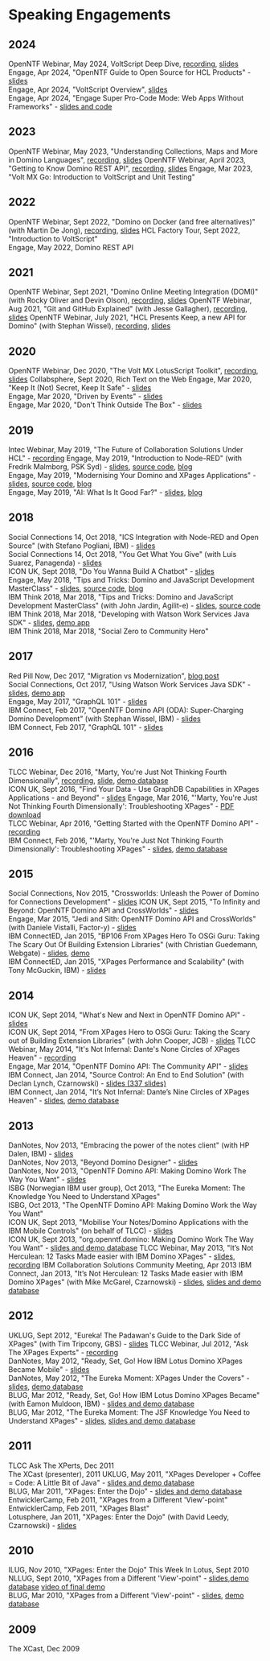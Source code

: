 # Speaking Engagements

## 2024

OpenNTF Webinar, May 2024, VoltScript Deep Dive, [recording](https://youtu.be/cGP47z-0raU), [slides](https://www.openntf.org/Public/presentations.nsf/0/726D8EDB8220A51C86258B20007C561D/$FILE/OpenNTF_Webinar_2024-05_VoltScript_Overview.pdf)
Engage, Apr 2024, "OpenNTF Guide to Open Source for HCL Products" - [slides](https://engage.ug/Engage2.nsf/Click?Open&e=20240423&s=De14&f=2024c_Slides/$File/OpenNTF_Open_Source_Engage_2024.pdf)  
Engage, Apr 2024, "VoltScript Overview", [slides](https://engage.ug/Engage2.nsf/Click?Open&e=20240423&s=De13&f=2024c_Slides/$File/VoltScript%20Overview%20-%20Engage%202024.pdf)  
Engage, Apr 2024, "Engage Super Pro-Code Mode: Web Apps Without Frameworks" - [slides and code](http://stwissel.github.io/super-procode-mode)  

## 2023

OpenNTF Webinar, May 2023, "Understanding Collections, Maps and More in Domino Languages", [recording](https://youtu.be/Z-G_8eCpgtU), [slides](https://www.openntf.org/Public/presentations.nsf/0/F9D388C7D42B7139862589B9003A2B7B/$FILE/OpenNTF_Collections_2023.pdf)
OpenNTF Webinar, April 2023, "Getting to Know Domino REST API", [recording](https://youtu.be/Gwd9rnAsJFk), [slides](https://www.openntf.org/Public/presentations.nsf/0/EAA0FAD3BE51D2D58625899800394C7A/$FILE/OpenNTF-2023-Apr.pdf)
Engage, Mar 2023, "Volt MX Go: Introduction to VoltScript and Unit Testing"

## 2022

OpenNTF Webinar, Sept 2022, "Domino on Docker (and free alternatives)" (with Martin De Jong), [recording](https://youtu.be/wx5jv0rwn00), [slides](https://www.openntf.org/Public/presentations.nsf/0/43A7DF54553C70CB862588BE00645E92/$FILE/OpenNTF-2022-Sep.pdf)
HCL Factory Tour, Sept 2022, "Introduction to VoltScript"  
Engage, May 2022, Domino REST API

## 2021

OpenNTF Webinar, Sept 2021, "Domino Online Meeting Integration (DOMI)" (with Rocky Oliver and Devin Olson), [recording](https://youtu.be/Ew-ucso1vKY), [slides](https://www.slideshare.net/HowardGreenberg/september2021-openntf-webinar-domino-online-meeting-integration-domi)
OpenNTF Webinar, Aug 2021, "Git and GitHub Explained" (with Jesse Gallagher), [recording](https://youtu.be/u_Hh7Ihc8qk), [slides](https://www.slideshare.net/HowardGreenberg/august-openntf-webinar-git-and-github-explained)
OpenNTF Webinar, July 2021, "HCL Presents Keep, a new API for Domino" (with Stephan Wissel), [recording](https://youtu.be/6CydwW7V5MA), [slides](https://www.slideshare.net/HowardGreenberg/july-openntf-webinar-hcl-presents-keep-a-new-api-for-domino)

## 2020

OpenNTF Webinar, Dec 2020, "The Volt MX LotusScript Toolkit", [recording](https://youtu.be/KsNvjjsDvec), [slides](https://www2.slideshare.net/HowardGreenberg/december-openntf-webinar-the-volt-mx-lotusscript-toolkit)
Collabsphere, Sept 2020, Rich Text on the Web
Engage, Mar 2020, "Keep It (Not) Secret, Keep It Safe" - [slides](https://stwissel.github.io/presentations/engage2020/index.html)  
Engage, Mar 2020, "Driven by Events" - [slides](./presentations/Driven_by_Events_Em08.pdf)  
Engage, Mar 2020, "Don't Think Outside The Box" - [slides](./presentations/Dont_Think_Outside_Box.pdf)

## 2019

Intec Webinar, May 2019, "The Future of Collaboration Solutions Under HCL" - [recording](https://zoom.us/recording/play/6AfPtmtdvqOzqiSfMoEJxqfuc36rsqCfIaHk75PFVYaILCCoOUOrqQrIcbANyyU2?startTime=1558533396000)
Engage, May 2019, "Introduction to Node-RED" (with Fredrik Malmborg, PSK Syd) - [slides](https://www.slideshare.net/paulswithers1/engage-2019-introduction-to-nodered), [source code](https://github.com/paulswithers/ics-docker-node-red), [blog](https://www.intec.co.uk/engage-2019-my-sessions/)  
Engage, May 2019, "Modernising Your Domino and XPages Applications" -  [slides](https://www.slideshare.net/paulswithers1/engage-2019-modernising-your-domino-and-xpages-applications), [source code](https://github.com/paulswithers/EngageModernisation), [blog](https://www.intec.co.uk/engage-2019-my-sessions/)  
Engage, May 2019, "AI: What Is It Good Far?" - [slides](https://www.slideshare.net/paulswithers1/engage-2019-ai-what-is-it-good-for), [blog](https://www.intec.co.uk/engage-2019-my-sessions/)

## 2018

Social Connections 14, Oct 2018, "ICS Integration with Node-RED and Open Source" (with Stefano Pogliani, IBM) - [slides](https://www.slideshare.net/paulswithers1/social-connections-14-ics-integration-with-nodered-and-open-source)  
Social Connections 14, Oct 2018, "You Get What You Give" (with Luis Suarez, Panagenda) - [slides](http://www.slideshare.net/panagenda/social-connections-14-you-get-what-you-give)  
ICON UK, Sept 2018, "Do You Wanna Build A Chatbot" - [slides](https://www.slideshare.net/paulswithers1/iconuk-2018-do-you-wanna-build-a-chatbot)  
Engage, May 2018, "Tips and Tricks: Domino and JavaScript Development MasterClass" - [slides](https://www.engage.ug/engage.nsf/pages/Event2018_Sessions_Speakers?Open&Sp=Paul%20Withers%20%28Intec%20Systems%29), [source code](https://github.com/johnjardin/domino-js-masterclass), [blog](https://www.intec.co.uk/engage-2018-session/)  
IBM Think 2018, Mar 2018, "Tips and Tricks: Domino and JavaScript Development MasterClass" (with John Jardin, Agilit-e) - [slides](https://www.slideshare.net/paulswithers1/ibm-think-session-8598-domino-and-javascript-development-masterclass), [source code](https://github.com/johnjardin/domino-js-masterclass)  
IBM Think 2018, Mar 2018, "Developing with Watson Work Services Java SDK" - [slides](https://www.slideshare.net/paulswithers1/ibm-think-session-3249-watson-work-services-java-sdk), [demo app](https://github.com/paulswithers/wws-java-sample)  
IBM Think 2018, Mar 2018, "Social Zero to Community Hero"

## 2017

Red Pill Now, Dec 2017, "Migration vs Modernization", [blog post](https://www.redpillnow.com/01-migration-v-modernization/)  
Social Connections, Oct 2017, "Using Watson Work Services Java SDK" - [slides](https://www.slideshare.net/soccnx/using-watson-work-services-java-sdk), [demo app](https://github.com/paulswithers/wws-java-sample)  
Engage, May 2017, "GraphQL 101" - [slides](https://www.slideshare.net/paulswithers1/graphql-101-75886294)  
IBM Connect, Feb 2017, "OpenNTF Domino API (ODA): Super-Charging Domino Development" (with Stephan Wissel, IBM) - [slides](https://www.slideshare.net/paulswithers1/openntf-domino-api-oda-supercharging-domino-development)  
IBM Connect, Feb 2017, "GraphQL 101" - [slides](https://www.slideshare.net/paulswithers1/graphql-101)

## 2016

TLCC Webinar, Dec 2016, "Marty, You're Just Not Thinking Fourth Dimensionally", [recording](https://www.youtube.com/watch?v=t7j_MR5uzCA&feature=youtu.be), [slide](http://www.slideshare.net/Teamstudio/marty-youre-just-not-thinking-fourth-dimensionally), [demo database](http://www.intec.co.uk/wp-content/uploads/2016/02/BTTF.zip)  
ICON UK, Sept 2016, "Find Your Data - Use GraphDB Capabilities in XPages Applications - and Beyond" - [slides](http://www.slideshare.net/iconuk_/find-your-data-use-graphdb-capabilities-in-xpages-applications-and-beyond)
Engage, Mar 2016, "'Marty, You're Just Not Thinking Fourth Dimensionally': Troubleshooting XPages" - [PDF download](http://engage.ug/engage.nsf/Click?Open&e=20160323&s=PaulW&f=2016_Slides_c/$file/Engage2016_Marty.pdf)  
TLCC Webinar, Apr 2016, "Getting Started with the OpenNTF Domino API" - [recording](https://youtu.be/szbz6REdKDU)  
IBM Connect, Feb 2016, "'Marty, You're Just Not Thinking Fourth Dimensionally': Troubleshooting XPages" - [slides](http://www.slideshare.net/paulswithers1/ad1279-marty-youre-not-thinking-fourth-dimensionally-troubleshooting-xpages), [demo database](http://www.intec.co.uk/wp-content/uploads/2016/02/BTTF.zip)

## 2015

Social Connections, Nov 2015, "Crossworlds: Unleash the Power of Domino for Connections Development" - [slides](http://www.slideshare.net/paulswithers1/social-connections-2015-crossworlds-and-domino)
ICON UK, Sept 2015, "To Infinity and Beyond: OpenNTF Domino API and CrossWorlds" - [slides](http://www.slideshare.net/paulswithers1/icon-uk-2015-oda-and-crossworlds)  
Engage, Mar 2015, "Jedi and Sith: OpenNTF Domino API and CrossWorlds" (with Daniele Vistalli, Factor-y) - [slides](http://www.engage.ug/engage.nsf/Click?Open&e=20150330&s=Paul&f=2015_Slides_c/$file/Engage2015_JediAndSith.pdf)  
IBM ConnectED, Jan 2015, "BP106 From XPages Hero To OSGi Guru: Taking The Scary Out Of Building Extension Libraries" (with Christian Guedemann, Webgate) - [slides](http://www.slideshare.net/paulswithers1/ibm-connected-2015-mas103-xpages-performance-and-scalability), [demo](https://github.com/paulswithers/BP106)  
IBM ConnectED, Jan 2015, "XPages Performance and Scalability" (with Tony McGuckin, IBM) - [slides](http://www.slideshare.net/paulswithers1/mas103-xpages-performance-and-scalability)

## 2014

ICON UK, Sept 2014, "What's New and Next in OpenNTF Domino API" - [slides](http://www.slideshare.net/paulswithers1/open-ntf-domino-api-2014)  
ICON UK, Sept 2014, "From XPages Hero to OSGi Guru: Taking the Scary out of Building Extension Libraries" (with John Cooper, JCB) - [slides](http://www.slideshare.net/paulswithers1/from-xpages-hero-to-osgi-guru-taking-the-scary-out-of-building-extension-libraries-icon-uk-2014)
TLCC Webinar, May 2014, "It's Not Infernal: Dante's None Circles of XPages Heaven" - [recording](http://youtu.be/bOQp3bhGLTg)  
Engage, Mar 2014, "OpenNTF Domino API: The Community API" - [slides](http://www.slideshare.net/paulswithers1/engage-2014-openntf-domino-api-slides)  
IBM Connect, Jan 2014, "Source Control: An End to End Solution" (with Declan Lynch, Czarnowski) - [slides (337 slides)](http://www.intec.co.uk/wp-content/uploads/2014/01/SHOW103.zip)  
IBM Connect, Jan 2014, "It’s Not Infernal: Dante’s Nine Circles of XPages Heaven" - [slides](http://www.slideshare.net/paulswithers1/ibm-connect-2014-bp204), [demo database](http://www.intec.co.uk/wp-content/uploads/2014/02/Infernotes.zip)

## 2013

DanNotes, Nov 2013, "Embracing the power of the notes client" (with HP Dalen, IBM) - [slides](http://www.slideshare.net/paulswithers1/embracing-the-power-of-the-notes-client)  
DanNotes, Nov 2013, "Beyond Domino Designer" - [slides](http://www.slideshare.net/paulswithers1/beyond-domino-designer)  
DanNotes, Nov 2013, "OpenNTF Domino API: Making Domino Work The Way You Want" - [slides](http://www.slideshare.net/paulswithers1/open-ntf-domino-api)  
ISBG (Norwegian IBM user group), Oct 2013, "The Eureka Moment: The Knowledge You Need to Understand XPages"  
ISBG, Oct 2013, "The OpenNTF Domino API: Making Domino Work the Way You Want"  
ICON UK, Sept 2013, "Mobilise Your Notes/Domino Applications with the IBM Mobile Controls" (on behalf of TLCC) - [slides](http://www.intec.co.uk/wp-content/uploads/2013/09/OpenNTFDomino.zip)  
ICON UK, Sept 2013, "org.openntf.domino: Making Domino Work The Way You Want" - [slides and demo database](http://www.intec.co.uk/wp-content/uploads/2013/09/OpenNTFDomino.zip)
TLCC Webinar, May 2013, "It’s Not Herculean: 12 Tasks Made easier with IBM Domino XPages" - [slides](http://www.slideshare.net/Teamstudio/twelve-tasks-made-easier-with-ibm-domino-xpages), [recording](http://www.youtube.com/embed/n3dfyAlvc0M)
IBM Collaboration Solutions Community Meeting, Apr 2013
IBM Connect, Jan 2013, "It’s Not Herculean: 12 Tasks Made easier with IBM Domino XPages" (with Mike McGarel, Czarnowski) - [slides](http://www.slideshare.net/paulswithers1/bp206-its-not-herculean-12-tasks-made-easier-with-ibm-domino-xpages), [slides and demo database](http://www.intec.co.uk/session-slides-and-sample-database-from-ibm-connect/bp206-twelve-tasks/)

## 2012

UKLUG, Sept 2012, "Eureka! The Padawan's Guide to the Dark Side of XPages" (with Tim Tripcony, GBS) - [slides](http://www.slideshare.net/paulswithers1/eureka-moment-uklug-14202922)
TLCC Webinar, Jul 2012, "Ask The XPages Experts" - [recording](https://www.youtube.com/watch?v=RoJgWvpWJ6w&feature=youtu.be)  
DanNotes, May 2012, "Ready, Set, Go! How IBM Lotus Domino XPages Became Mobile" - [slides](http://www.slideshare.net/paulswithers1/dannotes-xpages-mobile-controls)  
DanNotes, May 2012, "The Eureka Moment: XPages Under the Covers" - [slides](http://www.slideshare.net/paulswithers1/eureka-moment-12783246), [demo database](http://www.dannotes.dk/dannotes/arrangem.nsf/0/C884CE4342D63B0CC12579F000479818/$file/JSF.zip)  
BLUG, Mar 2012, "Ready, Set, Go! How IBM Lotus Domino XPages Became" (with Eamon Muldoon, IBM) - [slides and demo database](http://engage.ug/blug.nsf/Click?Open&e=20120322&s=Eamon&f=2012_Slides_c/$file/BLUG-Mobile.zip)  
BLUG, Mar 2012, "The Eureka Moment: The JSF Knowledge You Need to Understand XPages" - [slides](http://www.slideshare.net/paulswithers1/eureka-moment), [slides and demo database](http://engage.ug/blug.nsf/Click?Open&e=20120322&s=PaulW&f=2012_Slides_a/$file/BLUG-Eureka%20Moment.zip)

## 2011

TLCC Ask The XPerts, Dec 2011  
The XCast (presenter), 2011
UKLUG, May 2011, "XPages Developer + Coffee = Code: A Little Bit of Java" - [slides and demo database](http://hermes.intec.co.uk/Intec/Blog.nsf/dx/UKLUGJava.zip/$file/UKLUGJava.zip)  
BLUG, Mar 2011, "XPages: Enter the Dojo" - [slides and demo database](http://hermes.intec.co.uk/Intec/Blog.nsf/dx/Enter%20The%20Dojo.zip/$file/Enter%20The%20Dojo.zip)  
EntwicklerCamp, Feb 2011, "XPages from a Different 'View'-point"
EntwicklerCamp, Feb 2011, "XPages Blast"  
Lotusphere, Jan 2011, "XPages: Enter the Dojo" (with David Leedy, Czarnowski) - [slides](http://www.slideshare.net/paulswithers1/bp210-xpages-enter-the-dojo)

## 2010

ILUG, Nov 2010, "XPages: Enter the Dojo"
This Week In Lotus, Sept 2010
NLLUG, Sept 2010, "XPages from a Different 'View'-point" - [slides](https://engage.ug/engage.nsf/d878e91022f24f81c125760c0047f788/c493726142cd2ec8c12576f1006d8663/$FILE/XPages_From_A_Different_Viewpoint.odp),[demo database](https://engage.ug/engage.nsf/d878e91022f24f81c125760c0047f788/c493726142cd2ec8c12576f1006d8663/$FILE/Holiday.zip) [video of final demo](http://www.youtube.com/watch?v=jS7Cc9QFvrU)  
BLUG, Mar 2010, "XPages from a Different 'View'-point" - [slides](https://engage.ug/engage.nsf/d878e91022f24f81c125760c0047f788/c493726142cd2ec8c12576f1006d8663/$FILE/XPages_From_A_Different_Viewpoint.odp), [demo database](https://engage.ug/engage.nsf/d878e91022f24f81c125760c0047f788/c493726142cd2ec8c12576f1006d8663/$FILE/Holiday.zip)

## 2009

The XCast, Dec 2009